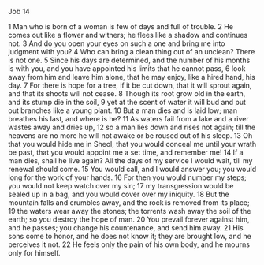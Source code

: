 Job 14

1	Man who is born of a woman is few of days and full of trouble.
2	He comes out like a flower and withers; he flees like a shadow and continues not.
3	And do you open your eyes on such a one and bring me into judgment with you?
4	Who can bring a clean thing out of an unclean? There is not one.
5	Since his days are determined, and the number of his months is with you, and you have appointed his limits that he cannot pass,
6	look away from him and leave him alone, that he may enjoy, like a hired hand, his day.
7	For there is hope for a tree, if it be cut down, that it will sprout again, and that its shoots will not cease.
8	Though its root grow old in the earth, and its stump die in the soil,
9	yet at the scent of water it will bud and put out branches like a young plant.
10	But a man dies and is laid low; man breathes his last, and where is he?
11	As waters fail from a lake and a river wastes away and dries up,
12	so a man lies down and rises not again; till the heavens are no more he will not awake or be roused out of his sleep.
13	Oh that you would hide me in Sheol, that you would conceal me until your wrath be past, that you would appoint me a set time, and remember me!
14	If a man dies, shall he live again? All the days of my service I would wait, till my renewal should come.
15	You would call, and I would answer you; you would long for the work of your hands.
16	For then you would number my steps; you would not keep watch over my sin;
17	my transgression would be sealed up in a bag, and you would cover over my iniquity.
18	But the mountain falls and crumbles away, and the rock is removed from its place;
19	the waters wear away the stones; the torrents wash away the soil of the earth; so you destroy the hope of man.
20	You prevail forever against him, and he passes; you change his countenance, and send him away.
21	His sons come to honor, and he does not know it; they are brought low, and he perceives it not.
22	He feels only the pain of his own body, and he mourns only for himself.

